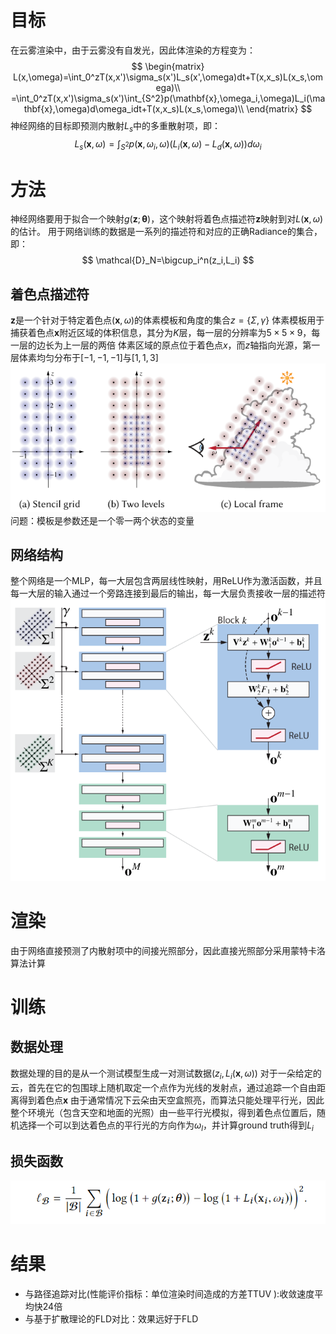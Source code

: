 # 目标
在云雾渲染中，由于云雾没有自发光，因此体渲染的方程变为：
$$
\begin{matrix}
L(x,\omega)=\int_0^zT(x,x')\sigma_s(x')L_s(x',\omega)dt+T(x,x_s)L(x_s,\omega)\\
=\int_0^zT(x,x')\sigma_s(x')\int_{S^2}p(\mathbf{x},\omega_i,\omega)L_i(\mathbf{x},\omega)d\omega_idt+T(x,x_s)L(x_s,\omega)\\
\end{matrix}
$$
神经网络的目标即预测内散射$L_s$中的多重散射项，即：
$$
L_s(\mathbf{x},\omega)=\int_{S^2}p(\mathbf{x},\omega_i,\omega)(L_i(\mathbf{x},\omega)-L_d(\mathbf{x},\omega))d\omega_i
$$
# 方法
神经网络要用于拟合一个映射$g(\mathbf{z};\mathbf{\theta})$，这个映射将着色点描述符$\mathbf{z}$映射到对$L(\mathbf{x},\omega)$的估计。
用于网络训练的数据是一系列的描述符和对应的正确Radiance的集合，即：
$$
\mathcal{D}_N=\bigcup_i^n(z_i,L_i)
$$

## 着色点描述符
$\mathbf{z}$是一个针对于特定着色点$(\mathbf{x},\omega)$的体素模板和角度的集合$z=\{\Sigma,\gamma\}$
体素模板用于捕获着色点$\mathbf{x}$附近区域的体积信息，其分为$K$层，每一层的分辨率为$5\times5\times9$，每一层的边长为上一层的两倍
体素区域的原点位于着色点$x$，而$z$轴指向光源，第一层体素均匀分布于$[-1,-1,-1]$与$[1,1,3]$
![](次表面散射/AI方法/pics/1.png)
问题：模板是参数还是一个零一两个状态的变量

## 网络结构
整个网络是一个MLP，每一大层包含两层线性映射，用ReLU作为激活函数，并且每一大层的输入通过一个旁路连接到最后的输出，每一大层负责接收一层的描述符
![](次表面散射/AI方法/pics/2.png)
# 渲染
由于网络直接预测了内散射项中的间接光照部分，因此直接光照部分采用蒙特卡洛算法计算
# 训练
## 数据处理
数据处理的目的是从一个测试模型生成一对测试数据$(z_i,L_i(\mathbf{x},\omega))$
对于一朵给定的云，首先在它的包围球上随机取定一个点作为光线的发射点，通过追踪一个自由距离得到着色点$\mathbf{x}$
由于通常情况下云朵由天空盒照亮，而算法只能处理平行光，因此整个环境光（包含天空和地面的光照）由一些平行光模拟，得到着色点位置后，随机选择一个可以到达着色点的平行光的方向作为$\omega_l$，并计算ground truth得到$L_i$

## 损失函数
![](次表面散射/AI方法/pics/3.png)
# 结果
+ 与路径追踪对比(性能评价指标：单位渲染时间造成的方差TTUV ):收敛速度平均快24倍
+ 与基于扩散理论的FLD对比：效果远好于FLD
